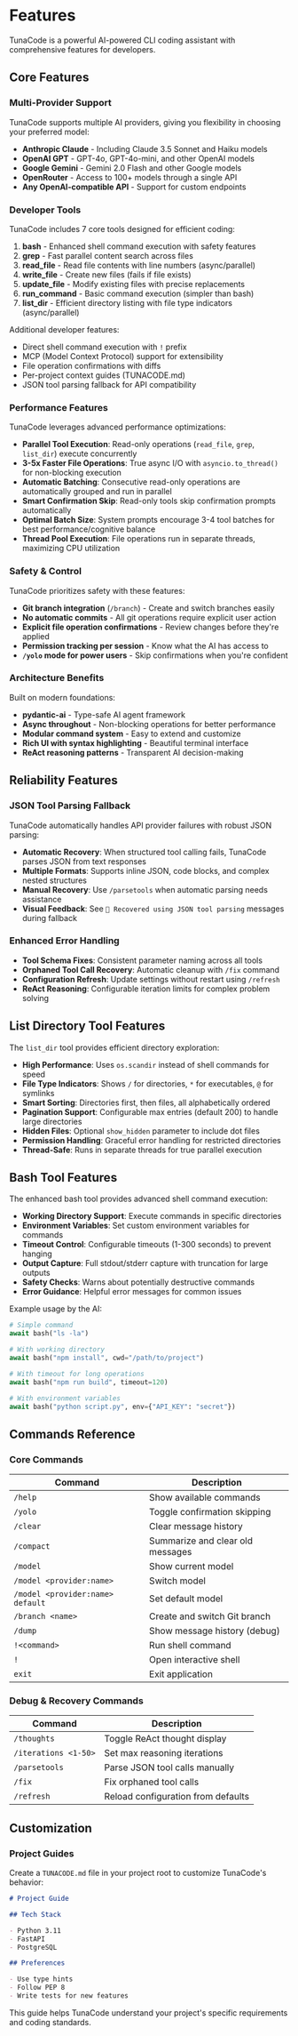 # Features

TunaCode is a powerful AI-powered CLI coding assistant with comprehensive features for developers.

## Core Features

### Multi-Provider Support

TunaCode supports multiple AI providers, giving you flexibility in choosing your preferred model:

- **Anthropic Claude** - Including Claude 3.5 Sonnet and Haiku models
- **OpenAI GPT** - GPT-4o, GPT-4o-mini, and other OpenAI models  
- **Google Gemini** - Gemini 2.0 Flash and other Google models
- **OpenRouter** - Access to 100+ models through a single API
- **Any OpenAI-compatible API** - Support for custom endpoints

### Developer Tools

TunaCode includes 7 core tools designed for efficient coding:

1. **bash** - Enhanced shell command execution with safety features
2. **grep** - Fast parallel content search across files
3. **read_file** - Read file contents with line numbers (async/parallel)
4. **write_file** - Create new files (fails if file exists)
5. **update_file** - Modify existing files with precise replacements
6. **run_command** - Basic command execution (simpler than bash)
7. **list_dir** - Efficient directory listing with file type indicators (async/parallel)

Additional developer features:
- Direct shell command execution with `!` prefix
- MCP (Model Context Protocol) support for extensibility
- File operation confirmations with diffs
- Per-project context guides (TUNACODE.md)
- JSON tool parsing fallback for API compatibility

### Performance Features

TunaCode leverages advanced performance optimizations:

- **Parallel Tool Execution**: Read-only operations (`read_file`, `grep`, `list_dir`) execute concurrently
- **3-5x Faster File Operations**: True async I/O with `asyncio.to_thread()` for non-blocking execution
- **Automatic Batching**: Consecutive read-only operations are automatically grouped and run in parallel
- **Smart Confirmation Skip**: Read-only tools skip confirmation prompts automatically
- **Optimal Batch Size**: System prompts encourage 3-4 tool batches for best performance/cognitive balance
- **Thread Pool Execution**: File operations run in separate threads, maximizing CPU utilization

### Safety & Control

TunaCode prioritizes safety with these features:

- **Git branch integration** (`/branch`) - Create and switch branches easily
- **No automatic commits** - All git operations require explicit user action
- **Explicit file operation confirmations** - Review changes before they're applied
- **Permission tracking per session** - Know what the AI has access to
- **`/yolo` mode for power users** - Skip confirmations when you're confident

### Architecture Benefits

Built on modern foundations:

- **pydantic-ai** - Type-safe AI agent framework
- **Async throughout** - Non-blocking operations for better performance
- **Modular command system** - Easy to extend and customize
- **Rich UI with syntax highlighting** - Beautiful terminal interface
- **ReAct reasoning patterns** - Transparent AI decision-making

## Reliability Features

### JSON Tool Parsing Fallback

TunaCode automatically handles API provider failures with robust JSON parsing:

- **Automatic Recovery**: When structured tool calling fails, TunaCode parses JSON from text responses
- **Multiple Formats**: Supports inline JSON, code blocks, and complex nested structures
- **Manual Recovery**: Use `/parsetools` when automatic parsing needs assistance
- **Visual Feedback**: See `🔧 Recovered using JSON tool parsing` messages during fallback

### Enhanced Error Handling

- **Tool Schema Fixes**: Consistent parameter naming across all tools
- **Orphaned Tool Call Recovery**: Automatic cleanup with `/fix` command
- **Configuration Refresh**: Update settings without restart using `/refresh`
- **ReAct Reasoning**: Configurable iteration limits for complex problem solving

## List Directory Tool Features

The `list_dir` tool provides efficient directory exploration:

- **High Performance**: Uses `os.scandir` instead of shell commands for speed
- **File Type Indicators**: Shows `/` for directories, `*` for executables, `@` for symlinks
- **Smart Sorting**: Directories first, then files, all alphabetically ordered
- **Pagination Support**: Configurable max entries (default 200) to handle large directories
- **Hidden Files**: Optional `show_hidden` parameter to include dot files
- **Permission Handling**: Graceful error handling for restricted directories
- **Thread-Safe**: Runs in separate threads for true parallel execution

## Bash Tool Features

The enhanced bash tool provides advanced shell command execution:

- **Working Directory Support**: Execute commands in specific directories
- **Environment Variables**: Set custom environment variables for commands
- **Timeout Control**: Configurable timeouts (1-300 seconds) to prevent hanging
- **Output Capture**: Full stdout/stderr capture with truncation for large outputs
- **Safety Checks**: Warns about potentially destructive commands
- **Error Guidance**: Helpful error messages for common issues

Example usage by the AI:
```python
# Simple command
await bash("ls -la")

# With working directory
await bash("npm install", cwd="/path/to/project")

# With timeout for long operations
await bash("npm run build", timeout=120)

# With environment variables
await bash("python script.py", env={"API_KEY": "secret"})
```

## Commands Reference

### Core Commands

| Command                          | Description                      |
| -------------------------------- | -------------------------------- |
| `/help`                          | Show available commands          |
| `/yolo`                          | Toggle confirmation skipping     |
| `/clear`                         | Clear message history            |
| `/compact`                       | Summarize and clear old messages |
| `/model`                         | Show current model               |
| `/model <provider:name>`         | Switch model                     |
| `/model <provider:name> default` | Set default model                |
| `/branch <name>`                 | Create and switch Git branch     |
| `/dump`                          | Show message history (debug)     |
| `!<command>`                     | Run shell command                |
| `!`                              | Open interactive shell           |
| `exit`                           | Exit application                 |

### Debug & Recovery Commands

| Command                          | Description                      |
| -------------------------------- | -------------------------------- |
| `/thoughts`                      | Toggle ReAct thought display     |
| `/iterations <1-50>`             | Set max reasoning iterations     |
| `/parsetools`                    | Parse JSON tool calls manually   |
| `/fix`                           | Fix orphaned tool calls          |
| `/refresh`                       | Reload configuration from defaults |

## Customization

### Project Guides

Create a `TUNACODE.md` file in your project root to customize TunaCode's behavior:

```markdown
# Project Guide

## Tech Stack

- Python 3.11
- FastAPI
- PostgreSQL

## Preferences

- Use type hints
- Follow PEP 8
- Write tests for new features
```

This guide helps TunaCode understand your project's specific requirements and coding standards.